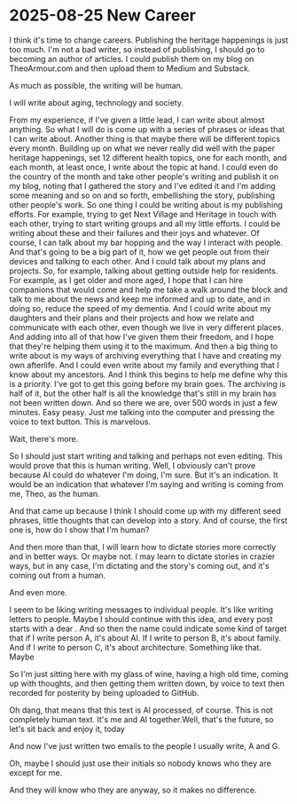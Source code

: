 # 2025-08-25 New Career

I think it's time to change careers. Publishing the heritage happenings is just too much. I'm not a bad writer, so instead of publishing, I should go to becoming an author of articles. I could publish them on my blog on TheoArmour.com and then upload them to Medium and Substack.

As much as possible, the writing will be human.

I will write about aging, technology and society.

From my experience, if I've given a little lead, I can write about almost anything.
So what I will do is come up with a series of phrases or ideas that I can write about.
Another thing is that maybe there will be different topics every month. Building up on what we never really did well with the paper heritage happenings, set 12 different health topics, one for each month, and each month, at least once, I write about the topic at hand.
I could even do the country of the month and take other people's writing and publish it on my blog, noting that I gathered the story and I've edited it and I'm adding some meaning and so on and so forth, embellishing the story, publishing other people's work.
So one thing I could be writing about is my publishing efforts. For example, trying to get Next Village and Heritage in touch with each other, trying to start writing groups and all my little efforts. I could be writing about these and their failures and their joys and whatever.
Of course, I can talk about my bar hopping and the way I interact with people. And that's going to be a big part of it, how we get people out from their devices and talking to each other.
And I could talk about my plans and projects. So, for example, talking about getting outside help for residents. For example, as I get older and more aged, I hope that I can hire companions that would come and help me take a walk around the block and talk to me about the news and keep me informed and up to date, and in doing so, reduce the speed of my dementia.
And I could write about my daughters and their plans and their projects and how we relate and communicate with each other, even though we live in very different places. And adding into all of that how I've given them their freedom, and I hope that they're helping them using it to the maximum.
And then a big thing to write about is my ways of archiving everything that I have and creating my own afterlife.
And I could even write about my family and everything that I know about my ancestors.
And I think this begins to help me define why this is a priority. I've got to get this going before my brain goes. The archiving is half of it, but the other half is all the knowledge that's still in my brain has not been written down.
And so there we are, over 500 words in just a few minutes. Easy peasy. Just me talking into the computer and pressing the voice to text button. This is marvelous.

Wait, there's more.

So I should just start writing and talking and perhaps not even editing. This would prove that this is human writing. Well, I obviously can't prove because AI could do whatever I'm doing, I'm sure. But it's an indication. It would be an indication that whatever I'm saying and writing is coming from me, Theo, as the human.

And that came up because I think I should come up with my different seed phrases, little thoughts that can develop into a story. And of course, the first one is, how do I show that I'm human?

And then more than that, I will learn how to dictate stories more correctly and in better ways. Or maybe not. I may learn to dictate stories in crazier ways, but in any case, I'm dictating and the story's coming out, and it's coming out from a human.

And even more.

I seem to be liking writing messages to individual people. It's like writing letters to people. Maybe I should continue with this idea, and every post starts with a dear <name>. And so then the name could indicate some kind of target that if I write person A, it's about AI. If I write to person B, it's about family. And if I write to person C, it's about architecture. Something like that. Maybe

So I'm just sitting here with my glass of wine, having a high old time, coming up with thoughts, and then getting them written down, by voice to text then recorded for posterity by being uploaded to GitHub.

Oh dang, that means that this text is AI processed, of course. This is not completely human text. It's me and AI together.Well, that's the future, so let's sit back and enjoy it, today

And now I've just written two emails to the people I usually write, A and G.

Oh, maybe I should just use their initials so nobody knows who they are except for me.

And they will know who they are anyway, so it makes no difference.

